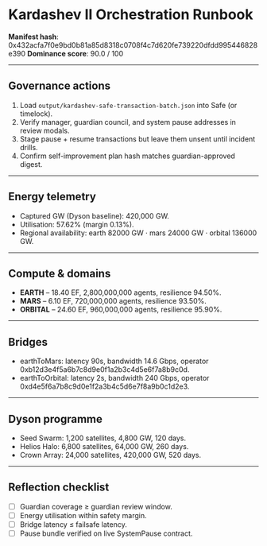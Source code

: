 # Kardashev II Orchestration Runbook

**Manifest hash**: 0x432acfa7f0e9bd0b81a85d8318c0708f4c7d620fe739220dfdd995446828e390
**Dominance score**: 90.0 / 100

---

## Governance actions
1. Load `output/kardashev-safe-transaction-batch.json` into Safe (or timelock). 
2. Verify manager, guardian council, and system pause addresses in review modals.
3. Stage pause + resume transactions but leave them unsent until incident drills.
4. Confirm self-improvement plan hash matches guardian-approved digest.

---

## Energy telemetry
* Captured GW (Dyson baseline): 420,000 GW.
* Utilisation: 57.62% (margin 0.13%).
* Regional availability: earth 82000 GW · mars 24000 GW · orbital 136000 GW.

---

## Compute & domains
* **EARTH** – 18.40 EF, 2,800,000,000 agents, resilience 94.50%.
* **MARS** – 6.10 EF, 720,000,000 agents, resilience 93.50%.
* **ORBITAL** – 24.60 EF, 960,000,000 agents, resilience 95.90%.

---

## Bridges
* earthToMars: latency 90s, bandwidth 14.6 Gbps, operator 0xb12d3e4f5a6b7c8d9e0f1a2b3c4d5e6f7a8b9c0d.
* earthToOrbital: latency 2s, bandwidth 240 Gbps, operator 0xd4e5f6a7b8c9d0e1f2a3b4c5d6e7f8a9b0c1d2e3.

---

## Dyson programme
* Seed Swarm: 1,200 satellites, 4,800 GW, 120 days.
* Helios Halo: 6,800 satellites, 64,000 GW, 260 days.
* Crown Array: 24,000 satellites, 420,000 GW, 520 days.

---

## Reflection checklist
- [ ] Guardian coverage ≥ guardian review window.
- [ ] Energy utilisation within safety margin.
- [ ] Bridge latency ≤ failsafe latency.
- [ ] Pause bundle verified on live SystemPause contract.
